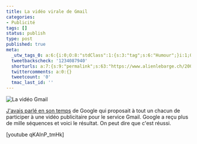 ```yaml
---
title: La vidéo virale de Gmail
categories:
- Publicité
tags: []
status: publish
type: post
published: true
meta:
  _utw_tags_0: a:6:{i:0;O:8:"stdClass":1:{s:3:"tag";s:6:"Humour";}i:1;O:8:"stdClass":1:{s:3:"tag";s:12:"Informatique";}i:2;O:8:"stdClass":1:{s:3:"tag";s:8:"Internet";}i:3;O:8:"stdClass":1:{s:3:"tag";s:9:"Marketing";}i:4;O:8:"stdClass":1:{s:3:"tag";s:10:"Publicité";}i:5;O:8:"stdClass":1:{s:3:"tag";s:6:"Social";}}
  tweetbackscheck: '1234087940'
  shorturls: a:7:{s:9:"permalink";s:63:"https://www.alienlebarge.ch/2007/09/02/la-video-virale-de-gmail/";s:7:"tinyurl";s:25:"https://tinyurl.com/cm3ndb";s:4:"isgd";s:17:"https://is.gd/iNRw";s:5:"bitly";s:18:"https://bit.ly/LZhf";s:5:"snipr";s:22:"https://snipr.com/bibo9";s:5:"snurl";s:22:"https://snurl.com/bibo9";s:7:"snipurl";s:24:"https://snipurl.com/bibo9";}
  twittercomments: a:0:{}
  tweetcount: '0'
  tmac_last_id: ''
---
```

<img src="https://dlgjp9x71cipk.cloudfront.net/2007/09/gmail.png" alt="La vidéo Gmail" />

<a href="https://www.alienlebarge.ch/2007/07/30/gmail-campagne-virale/" title="Gmail, campagne virale">J'avais parlé en son temps</a> de Google qui proposait à tout un chacun de participer à une vidéo publicitaire pour le service Gmail. Google a reçu plus de mille séquences et voici le résultat. On peut dire que c'est réussi.

<!--more-->

[youtube qKAInP_tmHk]
